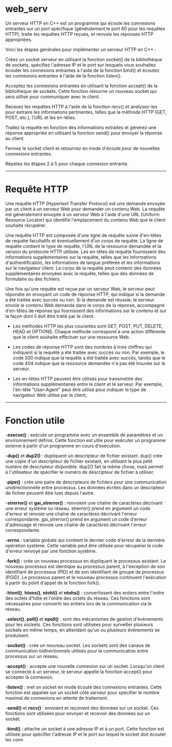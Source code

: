 # web_serv

Un serveur HTTP en C++ est un programme qui écoute les connexions entrantes sur un port spécifique
(généralement le port 80 pour les requêtes HTTP), traite les requêtes HTTP reçues,
et renvoie les réponses HTTP appropriées.

Voici les étapes générales pour implémenter un serveur HTTP en C++ :

Créez un socket serveur en utilisant la fonction socket() de la bibliothèque de sockets,
spécifiez l'adresse IP et le port sur lesquels vous souhaitez écouter les connexions entrantes à l'aide de
la fonction bind() et écoutez les connexions entrantes à l'aide de la fonction listen().

Acceptez les connexions entrantes en utilisant la fonction accept() de la bibliothèque de sockets.
Cette fonction retourne un nouveau socket qui sera utilisé pour communiquer avec le client.

Recevez les requêtes HTTP à l'aide de la fonction recv() et analysez-les pour extraire les informations pertinentes,
telles que la méthode HTTP (GET, POST, etc.), l'URL et les en-têtes.

Traitez la requête en fonction des informations extraites et générez une réponse appropriée en utilisant
la fonction send() pour envoyer la réponse au client.

Fermez le socket client et retournez en mode d'écoute pour de nouvelles connexions entrantes.

Répétez les étapes 2 à 5 pour chaque connexion entrante.

----------------------------------------------------------------------------------------------------------------------------------------
# Requête HTTP

Une requête HTTP (Hypertext Transfer Protocol) est une demande envoyée par un client à un serveur Web pour demander un contenu Web.
La requête est généralement envoyée à un serveur Web à l'aide d'une URL (Uniform Resource Locator) qui identifie l'emplacement du
contenu Web que le client souhaite récupérer.

Une requête HTTP est composée d'une ligne de requête suivie d'en-têtes de requête facultatifs et éventuellement d'un corps de requête.
La ligne de requête contient le type de requête, l'URL de la ressource demandée et la version du protocole HTTP utilisée.
Les en-têtes de requête fournissent des informations supplémentaires sur la requête, telles que les informations d'authentification,
les informations de langue préférée et les informations sur le navigateur client.
Le corps de la requête peut contenir des données supplémentaires envoyées avec la requête, telles que des données de formulaire ou
des fichiers.

Une fois qu'une requête est reçue par un serveur Web, le serveur peut répondre en envoyant un code de réponse HTTP,
qui indique si la demande a été traitée avec succès ou non. Si la demande est réussie, le serveur envoie le contenu Web demandé dans
le corps de la réponse,
accompagné d'en-têtes de réponse qui fournissent des informations sur le contenu et sur la façon dont il doit être traité par le client.

- Les méthodes HTTP les plus courantes sont GET, POST, PUT, DELETE, HEAD et OPTIONS. Chaque méthode correspond à une action différente
que le client souhaite effectuer sur une ressource Web.

- Les codes de réponse HTTP sont des nombres à trois chiffres qui indiquent si la requête a été traitée avec succès ou non.
Par exemple, le code 200 indique que la requête a été traitée avec succès, tandis que le code 404 indique que la
ressource demandée n'a pas été trouvée sur le serveur.

- Les en-têtes HTTP peuvent être utilisés pour transmettre des informations supplémentaires entre le client et le serveur.
Par exemple, l'en-tête "User-Agent" peut être utilisé pour indiquer le type de navigateur Web utilisé par le client,

----------------------------------------------------------------------------------------------------------------------------------------
# Fonction utile

-**execve()** : exécute un programme avec un ensemble de paramètres et un environnement définis.
Cette fonction est utile pour exécuter un programme externe à partir d'un programme en cours d'exécution.

-**dup()** et **dup2()** : dupliquent un descripteur de fichier existant.
dup() crée une copie d'un descripteur de fichier existant, en utilisant le plus petit numéro de descripteur disponible.
dup2() fait la même chose, mais permet à l'utilisateur de spécifier le numéro de descripteur de fichier à utiliser.

-**pipe()** : crée une paire de descripteurs de fichiers pour une communication unidirectionnelle entre processus.
Les données écrites dans un descripteur de fichier peuvent être lues depuis l'autre.

-**strerror()** et **gai_strerror()** : renvoient une chaîne de caractères décrivant une erreur système ou réseau.
strerror() prend en argument un code d'erreur et renvoie une chaîne de caractères décrivant l'erreur correspondante.
gai_strerror() prend en argument un code d'erreur d'adressage et renvoie une chaîne de caractères décrivant l'erreur correspondante.

-**errno** : variable globale qui contient le dernier code d'erreur de la dernière opération système.
Cette variable peut être utilisée pour récupérer le code d'erreur renvoyé par une fonction système.

-**fork()** : crée un nouveau processus en dupliquant le processus existant.
Le nouveau processus est identique au processus parent, à l'exception de son identifiant de processus (PID) et de son identifiant de groupe de processus (PGID).
Le processus parent et le nouveau processus continuent l'exécution à partir du point d'appel de la fonction fork().

-**htonl()**, **htons()**, **ntohl()** et **ntohs()** : convertissent des entiers entre l'ordre des octets d'hôte et l'ordre des octets du réseau.
Ces fonctions sont nécessaires pour convertir les entiers lors de la communication via le réseau.

-**select()**, **poll()** et **epoll()** : sont des mécanismes de gestion d'événements pour les sockets.
Ces fonctions sont utilisées pour surveiller plusieurs sockets en même temps, en attendant qu'un ou plusieurs événements se produisent.

-**socket()** : crée un nouveau socket.
Les sockets sont des canaux de communication bidirectionnels utilisés pour la communication entre processus sur un réseau.

-**accept()** : accepte une nouvelle connexion sur un socket.
Lorsqu'un client se connecte à un serveur, le serveur appelle la fonction accept() pour accepter la connexion.

-**listen()** : met un socket en mode écoute des connexions entrantes.
Cette fonction est appelée sur un socket côté serveur pour spécifier le nombre maximal de connexions en attente de traitement.

-**send()** et **recv()** : envoient et reçoivent des données sur un socket.
Ces fonctions sont utilisées pour envoyer et recevoir des données sur un socket.

-**bind()** : attache un socket à une adresse IP et à un port.
Cette fonction est utilisée pour spécifier l'adresse IP et le port sur lequel le socket doit écouter les conn
